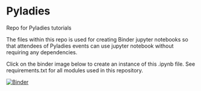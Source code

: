 # Pyladies
Repo for Pyladies tutorials

The files within this repo is used for creating Binder jupyter notebooks so that attendees of 
Pyladies events can use jupyter notebook without requiring any dependencies. 

Click on the binder image below to create an instance of this .ipynb file. 
See requirements.txt for all modules used in this repository. 

[![Binder](https://mybinder.org/badge_logo.svg)](https://mybinder.org/v2/gh/tikasyahfitri/Pyladies/master)

